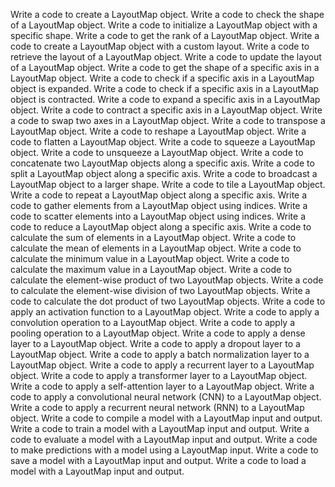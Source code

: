 Write a code to create a LayoutMap object.
Write a code to check the shape of a LayoutMap object.
Write a code to initialize a LayoutMap object with a specific shape.
Write a code to get the rank of a LayoutMap object.
Write a code to create a LayoutMap object with a custom layout.
Write a code to retrieve the layout of a LayoutMap object.
Write a code to update the layout of a LayoutMap object.
Write a code to get the shape of a specific axis in a LayoutMap object.
Write a code to check if a specific axis in a LayoutMap object is expanded.
Write a code to check if a specific axis in a LayoutMap object is contracted.
Write a code to expand a specific axis in a LayoutMap object.
Write a code to contract a specific axis in a LayoutMap object.
Write a code to swap two axes in a LayoutMap object.
Write a code to transpose a LayoutMap object.
Write a code to reshape a LayoutMap object.
Write a code to flatten a LayoutMap object.
Write a code to squeeze a LayoutMap object.
Write a code to unsqueeze a LayoutMap object.
Write a code to concatenate two LayoutMap objects along a specific axis.
Write a code to split a LayoutMap object along a specific axis.
Write a code to broadcast a LayoutMap object to a larger shape.
Write a code to tile a LayoutMap object.
Write a code to repeat a LayoutMap object along a specific axis.
Write a code to gather elements from a LayoutMap object using indices.
Write a code to scatter elements into a LayoutMap object using indices.
Write a code to reduce a LayoutMap object along a specific axis.
Write a code to calculate the sum of elements in a LayoutMap object.
Write a code to calculate the mean of elements in a LayoutMap object.
Write a code to calculate the minimum value in a LayoutMap object.
Write a code to calculate the maximum value in a LayoutMap object.
Write a code to calculate the element-wise product of two LayoutMap objects.
Write a code to calculate the element-wise division of two LayoutMap objects.
Write a code to calculate the dot product of two LayoutMap objects.
Write a code to apply an activation function to a LayoutMap object.
Write a code to apply a convolution operation to a LayoutMap object.
Write a code to apply a pooling operation to a LayoutMap object.
Write a code to apply a dense layer to a LayoutMap object.
Write a code to apply a dropout layer to a LayoutMap object.
Write a code to apply a batch normalization layer to a LayoutMap object.
Write a code to apply a recurrent layer to a LayoutMap object.
Write a code to apply a transformer layer to a LayoutMap object.
Write a code to apply a self-attention layer to a LayoutMap object.
Write a code to apply a convolutional neural network (CNN) to a LayoutMap object.
Write a code to apply a recurrent neural network (RNN) to a LayoutMap object.
Write a code to compile a model with a LayoutMap input and output.
Write a code to train a model with a LayoutMap input and output.
Write a code to evaluate a model with a LayoutMap input and output.
Write a code to make predictions with a model using a LayoutMap input.
Write a code to save a model with a LayoutMap input and output.
Write a code to load a model with a LayoutMap input and output.